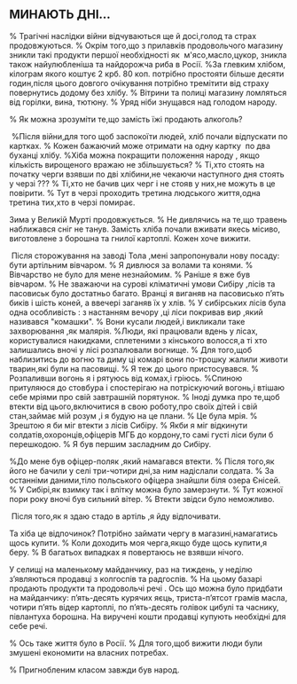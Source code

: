 ## МИНАЮТЬ ДНІ...

% Трагічні наслідки війни відчуваються ще й досі,голод та страх продовжуються.
% Окрім того,що з прилавків продовольчого магазину зникли такі продукти першої необхідності як  м'ясо,масло,цукор, зникла також найулюбленіша та найдорожча риба в Росії.
%За глевким хлібом, кілограм якого коштує 2 крб. 80 коп. потрібно простояти більше десяти годин,після цього довгого очікування потрібно тремітити від страху повернутись додому без хлібу.
% Вітрини та полиці магазину ломляться від горілки, вина, тютюну.
% Уряд ніби знущався над голодом народу.

% Як можна зрозуміти те,що замість їжі продають алкоголь?

 %Після війни,для того щоб заспокоїти людей, хліб почали відпускати по картках.
% Кожен бажаючий може отримати на одну картку  по два буханці хлібу.
%Хіба можна покращити положення народу , якщо кількість вирощеного вражаю не збільшується?
% Ті,хто стоять на початку черги взявши по дві хлібини,не чекаючи наступного дня стоять у черзі ???
% Ті,хто не бачив цих черг і не стояв у них,не можуть в це повірити.
% Тут в черзі проходить третина людського життя,одна третина тих,хто в черзі помирає.

Зима у Великій Мурті продовжується.
% Не дивлячись на те,що травень наближався сніг не танув.
Замість хліба почали вживати якесь місиво, виготовлене з борошна та гнилої картоплі.
Кожен хоче вижити.

 Після сторожування на заводі Тола ,мені запропонували нову посаду: бути артільним вівчаром.
% Я дивлюся за волами та конями.
%  Вівчарство не було для мене незнайомим.
% Раніше я вже був вівчаром.
% Не зважаючи на сурові кліматичні умови Сибіру ,лісів та пасовиськ було достатньо багато.
Вранці я виганяв на пасовисько п’ять биків і шість коней, а ввечері заганяв їх у хлів.
% У сибірських лісів була одна особливість : з настанням вечору ,ці ліси покривав вир ,який називався "комашки".
% Вони кусали людей,і викликали таке захворювання ,як малярія.
%Люди, які працювали вдень у лісах, користувалися накидками, сплетеними з кінського волосся,а ті хто залишались вночі у лісі розпалювали вогнище.
% Для того,щоб наблизитись до вогню та диму ці комарі вони по-трошку жалили животи тварин,які були на пасовищі.
% Я теж до цього пристосувався.
% Розпаливши вогонь я і рятуюсь від комах,і гріюсь.
%Спиною притуляюся до стовбура і спостерігаю на потріскуючий вогонь,і втішаю себе мріями про свій завтрашній порятунок.
% Іноді думка про те,щоб втекти від цього,включитися в свою роботу,про своїх дітей і свій стан,займає мій розум ,і я будую на це плани.
% Це була мрія.
% Зрештою я би міг втекти з лісів Сибіру.
% Якби я міг відкинути солдатів,охоронців,офіцерів МГБ до кордону,то самі густі ліси були б перешкодою.
% Я був першим засладним до Сибіру.


%До мене був офіцер-поляк ,який намагався втекти.
% Після того,як його не бачили у селі три-чотири дні,за ним надіслали солдата.
% За останніми даними,тіло польського офіцера знайшли біля озера Єнісей.
% У Сибірі,як взимку так і влітку можна було замерзнути.
% Тут кожної пори року вночі був сильний вітер.
% Втекти звідси було неможливо.

 Після того,як я здаю стадо в артіль ,я йду відпочивати.

Та хіба це відпочинок?
Потрібно займати чергу в магазині,намагатись щось купити.
% Коли доходить моя черга,якщо буде щось купити,я беру.
% В багатьох випадках я повертаюсь не взявши нічого.

У селищі на маленькому майданчику, раз на тиждень, у неділю з’являються продавці з колгоспів та радгоспів.
% На цьому базарі продають продукти та продовольчі речі .
Ось що можна було придбати на майданчику: п’ять-десять курячих яєць, триста-п’ятсот грамів масла, чотири п’ять відер картоплі, по п’ять-десять голівок цибулі та часнику, півлантуха борошна.
На виручені кошти продавці купують необхідні для себе речі.

% Ось таке життя було в Росії.
% Для того,щоб вижити люди були змушені економити на власних потребах.

% Пригнобленим класом завжди був народ.